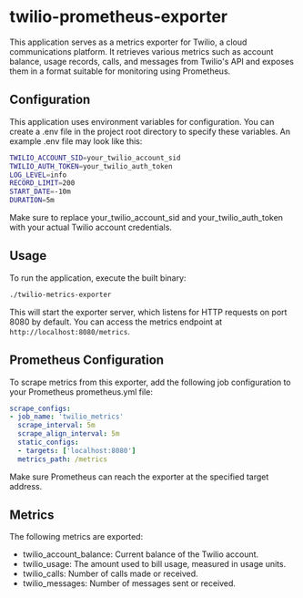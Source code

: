 # twilio-prometheus-exporter

This application serves as a metrics exporter for Twilio, a cloud communications platform. It retrieves various metrics such as account balance, usage records, calls, and messages from Twilio's API and exposes them in a format suitable for monitoring using Prometheus.

## Configuration

This application uses environment variables for configuration. You can create a .env file in the project root directory to specify these variables. An example .env file may look like this:
```sh
TWILIO_ACCOUNT_SID=your_twilio_account_sid
TWILIO_AUTH_TOKEN=your_twilio_auth_token
LOG_LEVEL=info
RECORD_LIMIT=200
START_DATE=-10m
DURATION=5m
```
Make sure to replace your_twilio_account_sid and your_twilio_auth_token with your actual Twilio account credentials.

## Usage
To run the application, execute the built binary:
``` bash
./twilio-metrics-exporter
```
This will start the exporter server, which listens for HTTP requests on port 8080 by default.
You can access the metrics endpoint at `http://localhost:8080/metrics`.

## Prometheus Configuration
To scrape metrics from this exporter, add the following job configuration to your Prometheus prometheus.yml file:
```yaml
scrape_configs:
- job_name: 'twilio_metrics'
  scrape_interval: 5m
  scrape_align_interval: 5m
  static_configs:
  - targets: ['localhost:8080']
  metrics_path: /metrics
```
Make sure Prometheus can reach the exporter at the specified target address.

## Metrics
The following metrics are exported:
 - twilio_account_balance: Current balance of the Twilio account.
 - twilio_usage: The amount used to bill usage, measured in usage units.
 - twilio_calls: Number of calls made or received.
 - twilio_messages: Number of messages sent or received.

